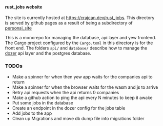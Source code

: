 #### rust_jobs website

The site is currently hosted at https://crajcan.dev/rust_jobs. This directory is served by github pages as a result of being a subdirectory of [personal_site](https://github.com/crajcan/crajcan.github.io)

This is a monorepo for managing the database, api layer and yew frontend. The Cargo project configured by the `Cargo.toml` in this directory is for the front end. The folders `api/` and `database/` describe how to manage the [dozer](https://getdozer.io) api layer and the postgres database.

### TODOs
- Make a spinner for when then yew app waits for the companies api to return
- Make a spinner for when the browser waits for the wasm and js to arrive
- Retry api requests when the api returns 0 companies
- Make a github action to ping the api every N minutes to keep it awake
- Put some jobs in the database
- Create an endpoint in the dozer config for the jobs table
- Add jobs to the app
- Clean up Migrations and move db dump file into migrations folder